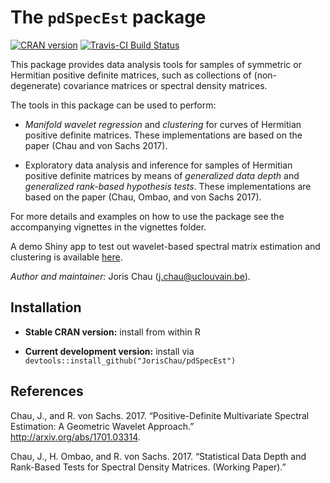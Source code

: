 
<!-- README.md is generated from README.Rmd. Please edit that file -->
The `pdSpecEst` package
=======================

[![CRAN version](http://www.r-pkg.org/badges/version/pdSpecEst)](http://cran.r-project.org/web/packages/pdSpecEst/index.html) [![Travis-CI Build Status](https://travis-ci.org/JorisChau/pdSpecEst.svg?branch=master)](https://travis-ci.org/JorisChau/pdSpecEst)

This package provides data analysis tools for samples of symmetric or Hermitian positive definite matrices, such as collections of (non-degenerate) covariance matrices or spectral density matrices.

The tools in this package can be used to perform:

-   *Manifold wavelet regression* and *clustering* for curves of Hermitian positive definite matrices. These implementations are based on the paper (Chau and von Sachs 2017).

-   Exploratory data analysis and inference for samples of Hermitian positive definite matrices by means of *generalized data depth* and *generalized rank-based hypothesis tests*. These implementations are based on the paper (Chau, Ombao, and von Sachs 2017).

For more details and examples on how to use the package see the accompanying vignettes in the vignettes folder.

A demo Shiny app to test out wavelet-based spectral matrix estimation and clustering is available [here](http://jchau.shinyapps.io/pdSpecEst_app).

*Author and maintainer:* Joris Chau (<j.chau@uclouvain.be>).

Installation
------------

-   **Stable CRAN version:** install from within R

-   **Current development version:** install via `devtools::install_github("JorisChau/pdSpecEst")`

References
----------

Chau, J., and R. von Sachs. 2017. “Positive-Definite Multivariate Spectral Estimation: A Geometric Wavelet Approach.” <http://arxiv.org/abs/1701.03314>.

Chau, J., H. Ombao, and R. von Sachs. 2017. “Statistical Data Depth and Rank-Based Tests for Spectral Density Matrices. (Working Paper).”
